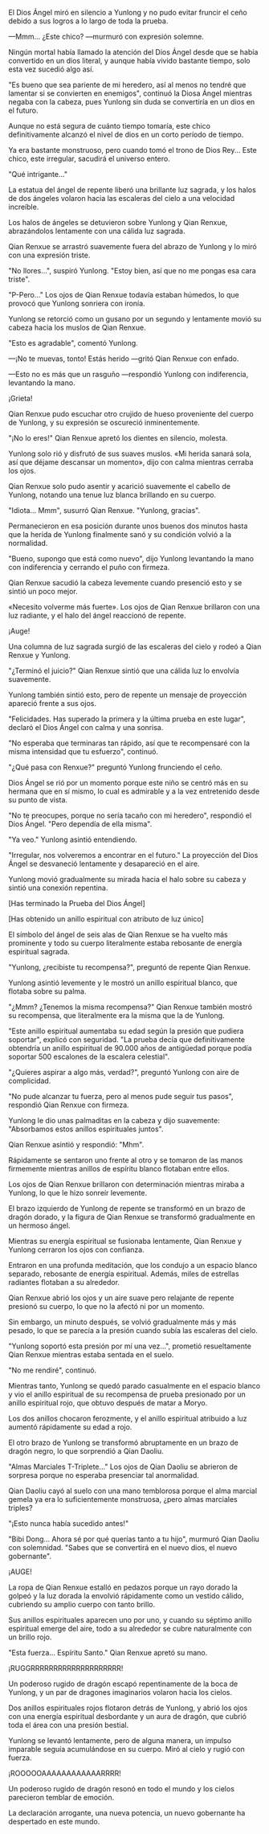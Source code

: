 
El Dios Ángel miró en silencio a Yunlong y no pudo evitar fruncir el ceño debido a sus logros a lo largo de toda la prueba.

—Mmm... ¿Este chico? —murmuró con expresión solemne.

Ningún mortal había llamado la atención del Dios Ángel desde que se había convertido en un dios literal, y aunque había vivido bastante tiempo, solo esta vez sucedió algo así.

"Es bueno que sea pariente de mi heredero, así al menos no tendré que lamentar si se convierten en enemigos", continuó la Diosa Ángel mientras negaba con la cabeza, pues Yunlong sin duda se convertiría en un dios en el futuro.

Aunque no está segura de cuánto tiempo tomaría, este chico definitivamente alcanzó el nivel de dios en un corto período de tiempo.

Ya era bastante monstruoso, pero cuando tomó el trono de Dios Rey... Este chico, este irregular, sacudirá el universo entero.

"Qué intrigante..."

La estatua del ángel de repente liberó una brillante luz sagrada, y los halos de dos ángeles volaron hacia las escaleras del cielo a una velocidad increíble.

Los halos de ángeles se detuvieron sobre Yunlong y Qian Renxue, abrazándolos lentamente con una cálida luz sagrada.

Qian Renxue se arrastró suavemente fuera del abrazo de Yunlong y lo miró con una expresión triste.

"No llores...", suspiró Yunlong. "Estoy bien, así que no me pongas esa cara triste".

"P-Pero..." Los ojos de Qian Renxue todavía estaban húmedos, lo que provocó que Yunlong sonriera con ironía.

Yunlong se retorció como un gusano por un segundo y lentamente movió su cabeza hacia los muslos de Qian Renxue.

"Esto es agradable", comentó Yunlong.

—¡No te muevas, tonto! Estás herido —gritó Qian Renxue con enfado.

—Esto no es más que un rasguño —respondió Yunlong con indiferencia, levantando la mano.

¡Grieta!

Qian Renxue pudo escuchar otro crujido de hueso proveniente del cuerpo de Yunlong, y su expresión se oscureció inminentemente.

"¡No lo eres!" Qian Renxue apretó los dientes en silencio, molesta.

Yunlong solo rió y disfrutó de sus suaves muslos. «Mi herida sanará sola, así que déjame descansar un momento», dijo con calma mientras cerraba los ojos.

Qian Renxue solo pudo asentir y acarició suavemente el cabello de Yunlong, notando una tenue luz blanca brillando en su cuerpo.

"Idiota... Mmm", susurró Qian Renxue. "Yunlong, gracias".

Permanecieron en esa posición durante unos buenos dos minutos hasta que la herida de Yunlong finalmente sanó y su condición volvió a la normalidad.

"Bueno, supongo que está como nuevo", dijo Yunlong levantando la mano con indiferencia y cerrando el puño con firmeza.

Qian Renxue sacudió la cabeza levemente cuando presenció esto y se sintió un poco mejor.

«Necesito volverme más fuerte». Los ojos de Qian Renxue brillaron con una luz radiante, y el halo del ángel reaccionó de repente.

¡Auge!

Una columna de luz sagrada surgió de las escaleras del cielo y rodeó a Qian Renxue y Yunlong.

"¿Terminó el juicio?" Qian Renxue sintió que una cálida luz lo envolvía suavemente.

Yunlong también sintió esto, pero de repente un mensaje de proyección apareció frente a sus ojos.

"Felicidades. Has superado la primera y la última prueba en este lugar", declaró el Dios Ángel con calma y una sonrisa.

"No esperaba que terminaras tan rápido, así que te recompensaré con la misma intensidad que tu esfuerzo", continuó.

"¿Qué pasa con Renxue?" preguntó Yunlong frunciendo el ceño.

Dios Ángel se rió por un momento porque este niño se centró más en su hermana que en sí mismo, lo cual es admirable y a la vez entretenido desde su punto de vista.

"No te preocupes, porque no sería tacaño con mi heredero", respondió el Dios Ángel. "Pero dependía de ella misma".

"Ya veo." Yunlong asintió entendiendo.

"Irregular, nos volveremos a encontrar en el futuro." La proyección del Dios Ángel se desvaneció lentamente y desapareció en el aire.

Yunlong movió gradualmente su mirada hacia el halo sobre su cabeza y sintió una conexión repentina.

[Has terminado la Prueba del Dios Ángel]

[Has obtenido un anillo espiritual con atributo de luz único]

El símbolo del ángel de seis alas de Qian Renxue se ha vuelto más prominente y todo su cuerpo literalmente estaba rebosante de energía espiritual sagrada.

"Yunlong, ¿recibiste tu recompensa?", preguntó de repente Qian Renxue.

Yunlong asintió levemente y le mostró un anillo espiritual blanco, que flotaba sobre su palma.

"¿Mmm? ¿Tenemos la misma recompensa?" Qian Renxue también mostró su recompensa, que literalmente era la misma que la de Yunlong.

"Este anillo espiritual aumentaba su edad según la presión que pudiera soportar", explicó con seguridad. "La prueba decía que definitivamente obtendría un anillo espiritual de 90.000 años de antigüedad porque podía soportar 500 escalones de la escalera celestial".

"¿Quieres aspirar a algo más, verdad?", preguntó Yunlong con aire de complicidad.

"No pude alcanzar tu fuerza, pero al menos pude seguir tus pasos", respondió Qian Renxue con firmeza.

Yunlong le dio unas palmaditas en la cabeza y dijo suavemente: "Absorbamos estos anillos espirituales juntos".

Qian Renxue asintió y respondió: "Mhm".

Rápidamente se sentaron uno frente al otro y se tomaron de las manos firmemente mientras anillos de espíritu blanco flotaban entre ellos.

Los ojos de Qian Renxue brillaron con determinación mientras miraba a Yunlong, lo que le hizo sonreír levemente.

El brazo izquierdo de Yunlong de repente se transformó en un brazo de dragón dorado, y la figura de Qian Renxue se transformó gradualmente en un hermoso ángel.

Mientras su energía espiritual se fusionaba lentamente, Qian Renxue y Yunlong cerraron los ojos con confianza.

Entraron en una profunda meditación, que los condujo a un espacio blanco separado, rebosante de energía espiritual. Además, miles de estrellas radiantes flotaban a su alrededor.

Qian Renxue abrió los ojos y un aire suave pero relajante de repente presionó su cuerpo, lo que no la afectó ni por un momento.

Sin embargo, un minuto después, se volvió gradualmente más y más pesado, lo que se parecía a la presión cuando subía las escaleras del cielo.

"Yunlong soportó esta presión por mí una vez...", prometió resueltamente Qian Renxue mientras estaba sentada en el suelo.

"No me rendiré", continuó.

Mientras tanto, Yunlong se quedó parado casualmente en el espacio blanco y vio el anillo espiritual de su recompensa de prueba presionado por un anillo espiritual rojo, que obtuvo después de matar a Moryo.

Los dos anillos chocaron ferozmente, y el anillo espiritual atribuido a luz aumentó rápidamente su edad a rojo.

El otro brazo de Yunlong se transformó abruptamente en un brazo de dragón negro, lo que sorprendió a Qian Daoliu.

"Almas Marciales T-Triplete..." Los ojos de Qian Daoliu se abrieron de sorpresa porque no esperaba presenciar tal anormalidad.

Qian Daoliu cayó al suelo con una mano temblorosa porque el alma marcial gemela ya era lo suficientemente monstruosa, ¿pero almas marciales triples?

"¡Esto nunca había sucedido antes!"

"Bibi Dong... Ahora sé por qué querías tanto a tu hijo", murmuró Qian Daoliu con solemnidad. "Sabes que se convertirá en el nuevo dios, el nuevo gobernante".

¡AUGE!

La ropa de Qian Renxue estalló en pedazos porque un rayo dorado la golpeó y la luz dorada la envolvió rápidamente como un vestido cálido, cubriendo su amplio cuerpo con tanto brillo.

Sus anillos espirituales aparecen uno por uno, y cuando su séptimo anillo espiritual emerge del aire, todo a su alrededor se cubre naturalmente con un brillo rojo.

"Esta fuerza... Espíritu Santo." Qian Renxue apretó su mano.

¡RUGGRRRRRRRRRRRRRRRRRRRR!

Un poderoso rugido de dragón escapó repentinamente de la boca de Yunlong, y un par de dragones imaginarios volaron hacia los cielos.

Dos anillos espirituales rojos flotaron detrás de Yunlong, y abrió los ojos con una energía espiritual desbordante y un aura de dragón, que cubrió toda el área con una presión bestial.

Yunlong se levantó lentamente, pero de alguna manera, un impulso imparable seguía acumulándose en su cuerpo. Miró al cielo y rugió con fuerza.

¡ROOOOOAAAAAAAAAAAARRRR!

Un poderoso rugido de dragón resonó en todo el mundo y los cielos parecieron temblar de emoción.

La declaración arrogante, una nueva potencia, un nuevo gobernante ha despertado en este mundo.